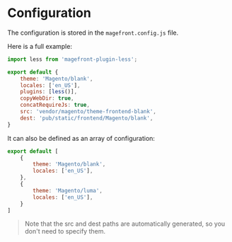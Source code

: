 # Configuration

The configuration is stored in the `magefront.config.js` file.

Here is a full example:

```js
import less from 'magefront-plugin-less';

export default {
    theme: 'Magento/blank',
    locales: ['en_US'],
    plugins: [less()],
    copyWebDir: true,
    concatRequireJs: true,
    src: 'vendor/magento/theme-frontend-blank',
    dest: 'pub/static/frontend/Magento/blank',
}
```

It can also be defined as an array of configuration:

```js
export default [
    {
        theme: 'Magento/blank',
        locales: ['en_US'],
    },
    {
        theme: 'Magento/luma',
        locales: ['en_US'],
    }
]
```

> Note that the src and dest paths are automatically generated, so you don't need to specify them.
